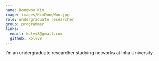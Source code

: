 ```yaml
---
name: Dongwoo Kim
image: images/KimDongWoo.jpg
role: undergraduate researcher
group: programmer
links:
  email: kolvv8@gmail.com
  github: kolvv8
---
```


I’m an undergraduate researcher studying networks at Inha University.